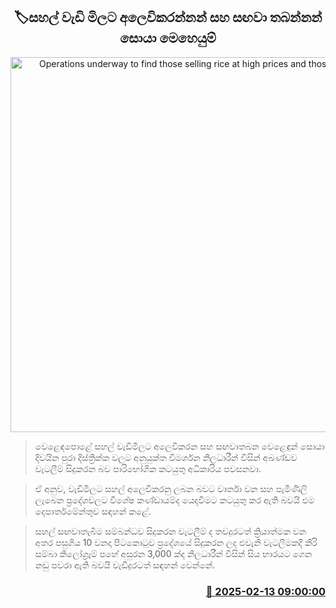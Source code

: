 <p align='center'><b><h2 align='center' title='Operations underway to find those selling rice at high prices and those hiding it'>🏷සහල් වැඩි මිලට අලෙවිකරන්නන් සහ සඟවා තබන්නන් සොයා මෙහෙයුම්</h2></b></p>
<p align='center'><img src='https://helakuru.sgp1.cdn.digitaloceanspaces.com/esana/images/lib/ricenew[1].jpg' width='600' alt='Operations underway to find those selling rice at high prices and those hiding it'></p>

> වෙළෙඳපොළේ සහල් වැඩිමිලට අලෙවිකරන සහ සඟවාතබන වෙළෙඳුන් සොයා දිවයින පුරා දිස්ත්‍රික්ක වලට අනුයුක්ත විමර්ශන නිලධාරීන් විසින් අඛණ්ඩව වැටලීම් සිදුකරන බව පාරිභෝගික කටයුතු අධිකාරිය පවසනවා.

> ඒ අනුව, වැඩිමිලට සහල් අලෙවිකරනු ලබන බවට වාර්තා වන සහ පැමිණිලි ලැබෙන ප්‍රදේශවලට විශේෂ කණ්ඩායම්ද යෙදවීමට කටයුතු කර ඇති බවයි එම දෙපාර්තමේන්තුව සඳහන් කළේ.

> සහල් සඟවාතැබීම සම්බන්ධව සිදුකරන වැටලීම් ද තවදුරටත් ක්‍රියාත්මක වන අතර පසුගිය 10 වනදා පිටකොටුව ප්‍රදේශයේ සිදුකරන ලද එවැනි වැටලීමකදී කීරි සම්බා කිලෝග්‍රෑම් පහේ අසුරන 3,000 ක්ද නිලධාරීන් විසින් සිය භාරයට ගෙන නඩු පවරා ඇති බවයි වැඩිදුරටත් සඳහන් වෙන්නේ.



<h3 align='right'><a href='https://www.helakuru.lk/esana/p/107415/'>📅 2025-02-13 09:00:00</a></h3>
